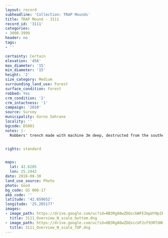 ```yaml
---
layout: record
subheadline: 'Collection: TRAP Mounds'
title: TRAP Mound - 3111
record_id: '3111'
categories:
- 3000-3999
header: no
tags:
- ''

certainty: Certain
elevation: '456'
max_diameter: '15'
min_diameter: '15'
height: '2'
size_category: Medium
surrounding_land_use: Forest
surface_condition: Forest
robbed: Yes
crm_condition: '2'
crm_intactness: '1'
campaign: '2010'
source: Survey
municipality: Gorno Sahrane
locality: ''
bgcode: DS001
notes: |-
  Robbers' trench made with machine 3m deep, destructed from the southern part.


rights: standard


maps:
  lat: 42.6285
  lon: 25.2442
date: 2018-08-30
land_use_source: Photo
photo: Good
bg_code: GS 006-17
akb_code: ''
latitude: '42.659652'
longitude: '25.205177'
images:
- image_path: https://drive.google.com/uc?id=0B3Rg88wZDQscbWFEZmpUY0pIR2c
  title: 3111_Overview_N_scale_bottom.dng
- image_path: https://drive.google.com/uc?id=0B3Rg88wZDQsccUF2cF93RTdNUnc
  title: 3111_Overview_N_scale_TOP.dng
---
```

